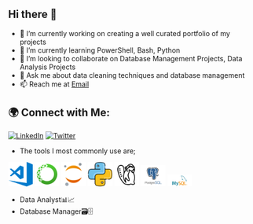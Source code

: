 ## Hi there 👋    

- 🔭 I’m currently working on creating a well curated portfolio of my projects
- 🌱 I’m currently learning PowerShell, Bash, Python
- 👯 I’m looking to collaborate on Database Management Projects, Data Analysis Projects
- 💬 Ask me about data cleaning techniques and database management
- 📫 Reach me at [Email](gmail:kibetsang001@gmail.com)

## 🌍 Connect with Me:
[![LinkedIn](https://img.shields.io/badge/LinkedIn-blue?style=for-the-badge&logo=linkedin)](https://www.linkedin.com/in/gedion-sang-814502232/)
[![Twitter](https://img.shields.io/badge/Twitter-blue?style=for-the-badge&logo=twitter)](https://x.com/thinkthee?s=21)

- The tools I most commonly use are;
<p align="left", align="center">
  <img src="assets/VS-Code-logo.png" alt="VS Code Logo" width="50">
  <img src="assets/icons8-anaconda-240.png" alt="Anaconda Logo" width="50">
  <img src="assets/icons8-jupyter-240.png" alt="JupyterNB Logo" width="50">
  <img src="assets/python-logo.png" alt="Python Logo" width="50">
  <img src="assets/dbeaver-logo.png" alt="DBeaver Logo" width="50">
  <img src="assets/PostgreSQL-logo.png" alt="PostgreSQL Logo" width="50">
  <img src="assets/MySQL-logo.png" alt="MySQL Logo" width="50">
</p>

- Data Analyst📊📈
- Database Manager🗃🗄